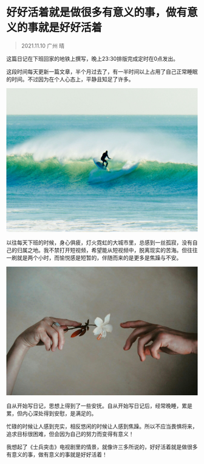 # 好好活着就是做很多有意义的事，做有意义的事就是好好活着

> 2021.11.10  广州   晴

这篇日记在下班回家的地铁上撰写，晚上23:30排版完成定时在0点发出。

这段时间每天更新一篇文章，半个月过去了，有一半时间以上占用了自己正常睡眠的时间。不过因为在个人心态上，平静且知足了许多。

![211110-01.jpg](../img/28-01.jpg)

以往每天下班的时候，身心俱疲，灯火霓虹的大城市里，总感到一丝孤寂，没有自己的归属之地。我不禁打开短视频，希望能从短视频中，脱离现实的苦海。但往往一刷就是两个小时，而愉悦感是短暂的，伴随而来的是更多是焦躁与不安。

![211110-02.jpg](../img/28-02.jpg)

自从开始写日记，思想上得到了一些安抚。自从开始写日记后，经常晚睡，累是累，但内心深处得到安慰，是满足的。

忙碌的时候让人感到充实，相反悠闲的时候让人感到焦躁。所以不应当畏惧将来，追求目标很困难，但会因为自己的努力而变得有意义！

我想起了《士兵突击》电视剧里的情景，就像许三多所说的，好好活着就是做很多有意义的事，做有意义的事就是好好活着！
